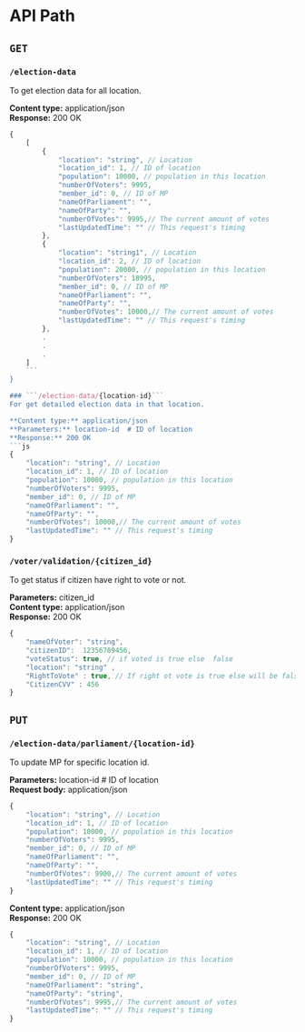 # API Path

##  ```GET```

### ```/election-data```
To get election data for all location.  

**Content type:** application/json  
**Response:** 200 OK  
```js
{
    [
        {
            "location": "string", // Location
            "location_id": 1, // ID of location
            "population": 10000, // population in this location
            "numberOfVoters": 9995, 
            "member_id": 0, // ID of MP
            "nameOfParliament": "", 
            "nameOfParty": "",
            "numberOfVotes": 9995,// The current amount of votes
            "lastUpdatedTime": "" // This request's timing
        },
        {
            "location": "string1", // Location
            "location_id": 2, // ID of location
            "population": 20000, // population in this location
            "numberOfVoters": 18995, 
            "member_id": 0, // ID of MP
            "nameOfParliament": "", 
            "nameOfParty": "",
            "numberOfVotes": 10000,// The current amount of votes
            "lastUpdatedTime": "" // This request's timing
        },
        .
        .
        .
    ]
    ```
}

### ```/election-data/{location-id}```
For get detailed election data in that location.  

**Content type:** application/json  
**Parameters:** location-id  # ID of location  
**Response:** 200 OK  
```js
{
    "location": "string", // Location
    "location_id": 1, // ID of location
    "population": 10000, // population in this location
    "numberOfVoters": 9995, 
    "member_id": 0, // ID of MP
    "nameOfParliament": "", 
    "nameOfParty": "",
    "numberOfVotes": 10000,// The current amount of votes
    "lastUpdatedTime": "" // This request's timing
}
```


### ```/voter/validation/{citizen_id}```
To get status if citizen have right to vote or not.  

**Parameters:** citizen_id    
**Content type:** application/json    
**Response:** 200 OK    
```js
{
    "nameOfVoter": "string",
    "citizenID":  12356789456, 
    "voteStatus": true, // if voted is true else  false
    "location": "string" ,
    "RightToVote" : true, // If right ot vote is true else will be false.
    "CitizenCVV" : 456  
}
```

## ```PUT```

### ```/election-data/parliament/{location-id}```
To update MP for specific location id.  

**Parameters:** location-id  # ID of location  
**Request body:** application/json  
```js
{
    "location": "string", // Location
    "location_id": 1, // ID of location
    "population": 10000, // population in this location
    "numberOfVoters": 9995, 
    "member_id": 0, // ID of MP
    "nameOfParliament": "", 
    "nameOfParty": "",
    "numberOfVotes": 9900,// The current amount of votes
    "lastUpdatedTime": "" // This request's timing
}

```
**Content type:** application/json  
**Response:** 200 OK  
```js
{
    "location": "string", // Location
    "location_id": 1, // ID of location
    "population": 10000, // population in this location
    "numberOfVoters": 9995, 
    "member_id": 0, // ID of MP
    "nameOfParliament": "string", 
    "nameOfParty": "string",
    "numberOfVotes": 9995,// The current amount of votes
    "lastUpdatedTime": "" // This request's timing
}
```